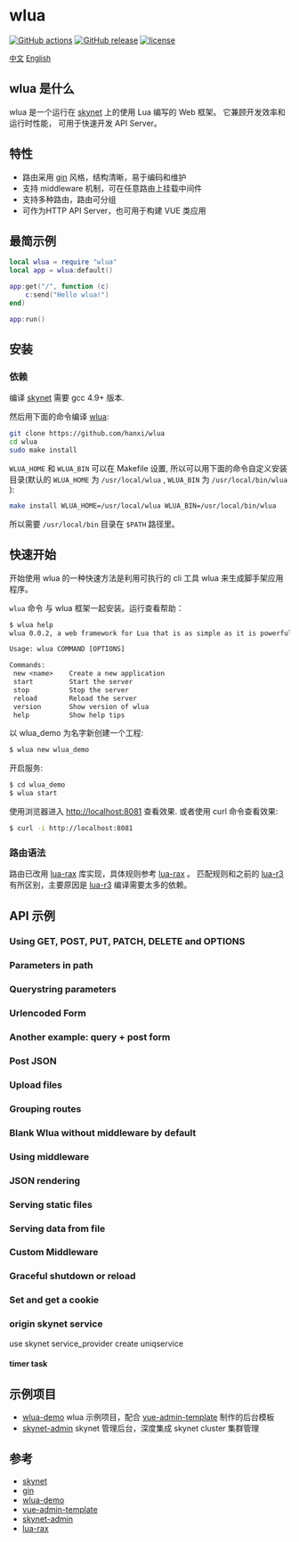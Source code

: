 # wlua

[![GitHub actions](https://github.com/hanxi/wlua/blob/main/.github/workflows/docker-publish.yml/badge.svg?branch=main)](https://github.com/hanxi/wlua/actions)
[![GitHub release](https://img.shields.io/github/release/hanxi/wlua.svg)](https://github.com/hanxi/wlua/releases/latest)
[![license](https://img.shields.io/github/license/hanxi/wlua.svg)](https://github.com/hanxi/wlua/blob/master/LICENSE)

<a href="./README_zh.md" style="font-size:13px">中文</a> <a href="./README.md" style="font-size:13px">English</a>

## wlua 是什么

wlua 是一个运行在 [skynet] 上的使用 Lua 编写的 Web 框架。 它兼顾开发效率和运行时性能， 可用于快速开发 API Server。

## 特性

- 路由采用 [gin] 风格，结构清晰，易于编码和维护
- 支持 middleware 机制，可在任意路由上挂载中间件
- 支持多种路由，路由可分组
- 可作为HTTP API Server，也可用于构建 VUE 类应用

## 最简示例

```lua
local wlua = require "wlua"
local app = wlua:default()

app:get("/", function (c)
    c:send("Hello wlua!")
end)

app:run()
```

## 安装

### 依赖

编译 [skynet] 需要 gcc 4.9+ 版本.

然后用下面的命令编译 [wlua]:

```bash
git clone https://github.com/hanxi/wlua
cd wlua
sudo make install
```

`WLUA_HOME` 和 `WLUA_BIN` 可以在 Makefile 设置, 所以可以用下面的命令自定义安装目录(默认的 `WLUA_HOME` 为 `/usr/local/wlua` , `WLUA_BIN` 为 `/usr/local/bin/wlua` ):

```bash
make install WLUA_HOME=/usr/local/wlua WLUA_BIN=/usr/local/bin/wlua
```

所以需要 `/usr/local/bin` 目录在 `$PATH` 路径里。

## 快速开始

开始使用 wlua 的一种快速方法是利用可执行的 cli 工具 wlua 来生成脚手架应用程序。

`wlua` 命令 与 wlua 框架一起安装。运行查看帮助：

```txt
$ wlua help
wlua 0.0.2, a web framework for Lua that is as simple as it is powerful.

Usage: wlua COMMAND [OPTIONS]

Commands:
 new <name>    Create a new application
 start         Start the server
 stop          Stop the server
 reload        Reload the server
 version       Show version of wlua
 help          Show help tips
```

以 wlua_demo 为名字新创建一个工程:

```bash
$ wlua new wlua_demo
```

开启服务:

```bash
$ cd wlua_demo
$ wlua start
```

使用浏览器进入 <http://localhost:8081> 查看效果. 或者使用 curl 命令查看效果:

```bash
$ curl -i http://localhost:8081
```

### 路由语法

路由已改用 [lua-rax] 库实现，具体规则参考 [lua-rax] 。 匹配规则和之前的 [lua-r3] 有所区别，主要原因是 [lua-r3] 编译需要太多的依赖。

## API 示例

### Using GET, POST, PUT, PATCH, DELETE and OPTIONS

### Parameters in path

### Querystring parameters

### Urlencoded Form

### Another example: query + post form

### Post JSON

### Upload files

### Grouping routes

### Blank Wlua without middleware by default

### Using middleware

### JSON rendering

### Serving static files

### Serving data from file

### Custom Middleware

### Graceful shutdown or reload

### Set and get a cookie

### origin skynet service

use skynet service_provider create uniqservice

#### timer task

## 示例项目

- [wlua-demo] wlua 示例项目，配合 [vue-admin-template] 制作的后台模板
- [skynet-admin] skynet 管理后台，深度集成 skynet cluster 集群管理

## 参考

- [skynet]
- [gin]
- [wlua-demo]
- [vue-admin-template]
- [skynet-admin]
- [lua-rax]

[skynet]: https://github.com/cloudwu/skynet
[gin]: https://github.com/gin-gonic/gin
[wlua-demo]: https://github.com/hanxi/wlua-demo
[vue-admin-template]: https://github.com/PanJiaChen/vue-admin-template
[skynet-admin]: https://github.com/hanxi/skynet-admin
[lua-rax]: https://github.com/hanxi/lua-rax
[lua-r3]: https://github.com/hanxi/lua-r3
[wlua]: https://github.com/hanxi/wlua
